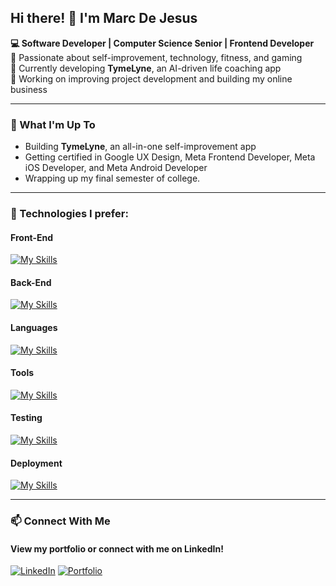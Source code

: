 ## Hi there! 👋 I'm Marc De Jesus

**💻 Software Developer | Computer Science Senior | Frontend Developer**  
🚀 Passionate about self-improvement, technology, fitness, and gaming  
📱 Currently developing **TymeLyne**, an AI-driven life coaching app  
🎯 Working on improving project development and building my online business  

---

### 🚀 What I'm Up To  
- Building **TymeLyne**, an all-in-one self-improvement app  
- Getting certified in Google UX Design, Meta Frontend Developer, Meta iOS Developer, and Meta Android Developer
- Wrapping up my final semester of college.

---

### 🔧 Technologies I prefer: 

#### Front-End
[![My Skills](https://skillicons.dev/icons?i=react,vite,next,tailwindcss,redux)](https://skillicons.dev)

#### Back-End 
[![My Skills](https://skillicons.dev/icons?i=nodejs,mongodb,supabase)](https://skillicons.dev)

#### Languages
[![My Skills](https://skillicons.dev/icons?i=python,javascript,typescript,java,cs,html,css)](https://skillicons.dev)

#### Tools
[![My Skills](https://skillicons.dev/icons?i=vscode,git,docker,figma,ai,photoshop)](https://skillicons.dev)

#### Testing
[![My Skills](https://skillicons.dev/icons?i=postman,jest,cypress)](https://skillicons.dev)

#### Deployment
[![My Skills](https://skillicons.dev/icons?i=vercel,netlify)](https://skillicons.dev)

---

### 📫 Connect With Me  

#### View my portfolio or connect with me on LinkedIn!
[![LinkedIn](https://img.shields.io/badge/-LinkedIn-0077B5?logo=linkedin&logoColor=white&style=flat)](https://www.linkedin.com/in/marc-de-jes%C3%BAs-075185252/)  [![Portfolio](https://img.shields.io/badge/-Portfolio-black?style=flat&logo=vercel)](https://marcdejesus.vercel.app/)  
